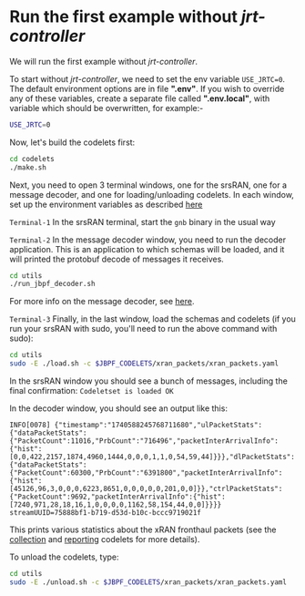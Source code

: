 # Run the first example without *jrt-controller*

We will run the first example without *jrt-controller*. 

To start without *jrt-controller*, we need to set the env variable `USE_JRTC=0`. 
The default environment options are in file __".env"__. 
If you wish to override any of these variables, create a separate file called __".env.local"__, with variable which should be overwritten, for example:-

```sh
USE_JRTC=0
```

Now, let's build the codelets first:
```sh
cd codelets
./make.sh
```

Next, you need to open 3 terminal windows, one for the srsRAN, one for a message decoder, and one for loading/unloading codelets. 
In each window, set up the environment variables as described [here](./baremetal.md#set-required-environment-variables)

`Terminal-1`
In the srsRAN terminal, start the `gnb` binary in the usual way 

`Terminal-2`
In the message decoder window, you need to run the decoder application. 
This is an application to which schemas will be loaded, and it will printed the protobuf decode of messages it receives.
```sh
cd utils
./run_jbpf_decoder.sh
```
For more info on the message decoder, see [here](https://github.com/microsoft/jbpf-protobuf/blob/main/examples/first_example_standalone/README.md).

`Terminal-3`
Finally, in the last window, load the schemas and codelets (if you run your srsRAN with sudo, you'll need to run the above command with sudo):
```sh
cd utils
sudo -E ./load.sh -c $JBPF_CODELETS/xran_packets/xran_packets.yaml
```
In the srsRAN window you should see a bunch of messages, including the final confirmation: `Codeletset is loaded OK`

In the decoder window, you should see an output like this:
```
INFO[0078] {"timestamp":"1740588245768711680","ulPacketStats":{"dataPacketStats":{"PacketCount":11016,"PrbCount":"716496","packetInterArrivalInfo":{"hist":[0,0,422,2157,1874,4960,1444,0,0,0,1,1,0,54,59,44]}}},"dlPacketStats":{"dataPacketStats":{"PacketCount":60300,"PrbCount":"6391800","packetInterArrivalInfo":{"hist":[45126,96,3,0,0,0,6223,8651,0,0,0,0,0,201,0,0]}},"ctrlPacketStats":{"PacketCount":9692,"packetInterArrivalInfo":{"hist":[7240,971,28,18,16,1,0,0,0,0,1162,58,154,44,0,0]}}}}  streamUUID=75888bf1-b719-d53d-b10c-bccc9719021f
```

This prints various statistics about the xRAN fronthaul packets (see the [collection](codelets/xran_packets/xran_packets_collect.c) and [reporting](codelets/xran_packets/xran_packets_report.c) codelets for more details). 

To unload the codelets, type:
```sh
cd utils
sudo -E ./unload.sh -c $JBPF_CODELETS/xran_packets/xran_packets.yaml
```
